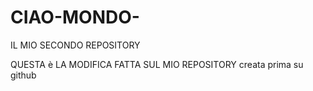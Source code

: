 # CIAO-MONDO-
IL MIO SECONDO REPOSITORY

QUESTA è LA MODIFICA FATTA SUL MIO REPOSITORY creata prima su github 
